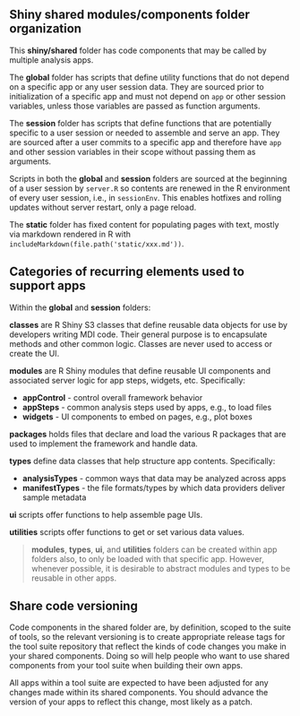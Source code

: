 ## Shiny shared modules/components folder organization

This **shiny/shared** folder has code components that may be 
called by multiple analysis apps.

The **global** folder has scripts that define utility functions
that do not depend on a specific app or any user session data.
They are sourced prior to initialization of a specific
app and must not depend on <code>app</code> or other session 
variables, unless those variables are passed as function arguments.

The **session** folder has scripts that define functions that are
potentially specific to a user session or needed to assemble and serve 
an app. They are sourced after a user commits to a specific app and 
therefore have <code>app</code> and other session variables in their 
scope without passing them as arguments. 

Scripts in both the **global** and **session** folders are sourced at 
the beginning of a user session by <code>server.R</code> so contents 
are renewed in the R environment of every user session, i.e.,
in <code>sessionEnv</code>. This enables hotfixes and rolling updates
without server restart, only a page reload.

The **static** folder has fixed content for populating 
pages with text, mostly via markdown rendered in R with
<code>includeMarkdown(file.path('static/xxx.md'))</code>.

## Categories of recurring elements used to support apps

Within the **global** and **session** folders:

**classes** are R Shiny S3 classes that define reusable data objects
for use by developers writing MDI code. Their general purpose
is to encapsulate methods and other common logic. Classes are
never used to access or create the UI.

**modules** are R Shiny modules that define reusable UI components
and associated server logic for app steps, widgets, etc.
Specifically:

- **appControl** - control overall framework behavior
- **appSteps** - common analysis steps used by apps, e.g., to load files
- **widgets** - UI components to embed on pages, e.g., plot boxes

**packages** holds files that declare and load the various R packages
that are used to implement the framework and handle data.

**types** define data classes that help structure app contents.
Specifically:

- **analysisTypes** - common ways that data may be analyzed across apps
- **manifestTypes** - the file formats/types by which data providers deliver sample metadata  

**ui** scripts offer functions to help assemble page UIs. 

**utilities** scripts offer functions to get or set various data values.

>**modules**, **types**, **ui**, and **utilities** folders can
be created within app folders also, to only be loaded with that specific 
app. However, whenever possible, it is desirable to abstract modules
and types to be reusable in other apps.

## Share code versioning

Code components in the shared folder are, by definition, scoped to the
suite of tools, so the relevant versioning is to create appropriate release 
tags for the tool suite repository that reflect the kinds of code changes you 
make in your shared components. Doing so will help people who want to use 
shared components from your tool suite when building their own apps.

All apps within a tool suite are expected to have been adjusted for 
any changes made within its shared components. You should advance
the version of your apps to reflect this change, most likely as a patch.

